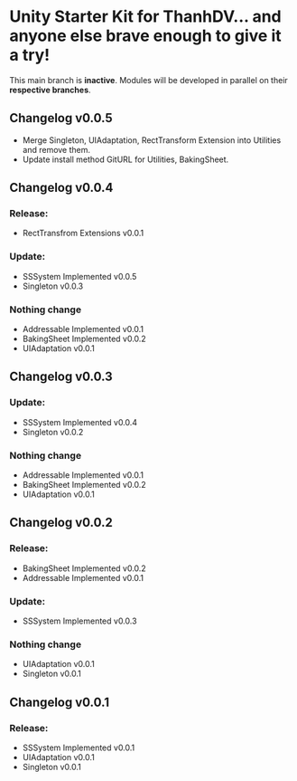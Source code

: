 # Unity Starter Kit for ThanhDV... and anyone else brave enough to give it a try!
This main branch is **inactive**. Modules will be developed in parallel on their **respective branches**.

## Changelog v0.0.5
- Merge Singleton, UIAdaptation, RectTransform Extension into Utilities and remove them.
- Update install method GitURL for Utilities, BakingSheet.

## Changelog v0.0.4
### Release:
- RectTransfrom Extensions v0.0.1
### Update:
- SSSystem Implemented v0.0.5
- Singleton v0.0.3
### Nothing change
- Addressable Implemented v0.0.1
- BakingSheet Implemented v0.0.2
- UIAdaptation v0.0.1

## Changelog v0.0.3
### Update:
- SSSystem Implemented v0.0.4
- Singleton v0.0.2
### Nothing change
- Addressable Implemented v0.0.1
- BakingSheet Implemented v0.0.2
- UIAdaptation v0.0.1

## Changelog v0.0.2
### Release:
- BakingSheet Implemented v0.0.2
- Addressable Implemented v0.0.1
### Update:
- SSSystem Implemented v0.0.3
### Nothing change
- UIAdaptation v0.0.1
- Singleton v0.0.1

## Changelog v0.0.1
### Release:
- SSSystem Implemented v0.0.1
- UIAdaptation v0.0.1
- Singleton v0.0.1
